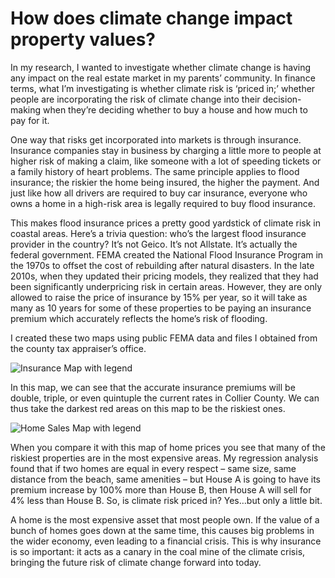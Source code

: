 # How does climate change impact property values?
In my research, I wanted to investigate whether climate change is having any impact on the real estate market in my parents’ community. In finance terms, what I’m investigating is whether climate risk is ‘priced in;’ whether people are incorporating the risk of climate change into their decision-making when they’re deciding whether to buy a house and how much to pay for it.

One way that risks get incorporated into markets is through insurance. Insurance companies stay in business by charging a little more to people at higher risk of making a claim, like someone with a lot of speeding tickets or a family history of heart problems. The same principle applies to flood insurance; the riskier the home being insured, the higher the payment. And just like how all drivers are required to buy car insurance, everyone who owns a home in a high-risk area is legally required to buy flood insurance.

This makes flood insurance prices a pretty good yardstick of climate risk in coastal areas. Here’s a trivia question: who’s the largest flood insurance provider in the country? It’s not Geico. It’s not Allstate. It’s actually the federal government. FEMA created the National Flood Insurance Program in the 1970s to offset the cost of rebuilding after natural disasters. In the late 2010s, when they updated their pricing models, they realized that they had been significantly underpricing risk in certain areas. However, they are only allowed to raise the price of insurance by 15% per year, so it will take as many as 10 years for some of these properties to be paying an insurance premium which accurately reflects the home’s risk of flooding.

I created these two maps using public FEMA data and files I obtained from the county tax appraiser’s office.

![Insurance Map with legend](https://github.com/Patrick-Cleary/Florida_Climate_Risk_Real_Estate/assets/162040488/23f4ba1b-3fe0-4392-b673-fc6df31d15ee)

In this map, we can see that the accurate insurance premiums will be double, triple, or even quintuple the current rates in Collier County. We can thus take the darkest red areas on this map to be the riskiest ones. 

![Home Sales Map with legend](https://github.com/Patrick-Cleary/Florida_Climate_Risk_Real_Estate/assets/162040488/f35d7351-ac30-470a-831e-f6c7f1893f2e)

When you compare it with this map of home prices you see that many of the riskiest properties are in the most expensive areas. My regression analysis found that if two homes are equal in every respect – same size, same distance from the beach, same amenities – but House A is going to have its premium increase by 100% more than House B, then House A will sell for 4% less than House B.
So, is climate risk priced in? Yes…but only a little bit. 

A home is the most expensive asset that most people own. If the value of a bunch of homes goes down at the same time, this causes big problems in the wider economy, even leading to a financial crisis. This is why insurance is so important: it acts as a canary in the coal mine of the climate crisis, bringing the future risk of climate change forward into today. 

